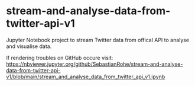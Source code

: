# stream-and-analyse-data-from-twitter-api-v1
Jupyter Notebook project to stream Twitter data from offical API to analyse and visualise data. 

If rendering troubles on GitHub occure visit: 
https://nbviewer.jupyter.org/github/SebastianRohe/stream-and-analyse-data-from-twitter-api-v1/blob/main/stream_and_analyse_data_from_twitter_api_v1.ipynb
